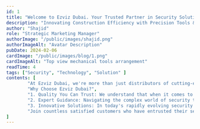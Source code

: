 ```yaml
---
id: 1 
title: "Welcome to Ezviz Dubai. Your Trusted Partner in Security Solutions"
description: "Innovating Construction Efficiency with Precision Tools & Support"
author: "Shajid"
role: "Strategic Marketing Manager"
authorImage: "/public/images/shajid.png"
authorImageAlt: "Avatar Description"
pubDate: 2024-02-06
cardImage: "/public/images/blog/1.png"
cardImageAlt: "Top view mechanical tools arrangement"
readTime: 4
tags: ["Security", "Technology", "Solution" ]
contents: [
        "At Ezviz Dubai, we're more than just distributors of cutting-edge security systems; we're your partners in safeguarding what matters most to you. With a commitment to excellence and a passion for innovation, we provide unparalleled security solutions tailored to meet the unique needs of businesses and individuals across Dubai.",
        "Why Choose Ezviz Dubai?",
        "1. Quality You Can Trust: We understand that when it comes to security, there's no room for compromise. That's why we exclusively offer products from industry-leading brands like Ezviz Cameras, renowned for their reliability, durability, and advanced features. With Ezviz Dubai, you can trust that you're investing in quality solutions that deliver peace of mind.",
        "2. Expert Guidance: Navigating the complex world of security technology can be daunting. That's where our team of experts comes in. Backed by years of experience and in-depth product knowledge, our specialists are dedicated to guiding you every step of the way. From initial consultation to installation and beyond, we're here to ensure that you get the right solution tailored to your specific requirements.",
        "3. Innovative Solutions: In today's rapidly evolving security landscape, staying ahead of potential threats is crucial. At EZVIZ Dubai , we pride ourselves on offering the latest innovations in security technology. Whether it's advanced video analytics, AI-powered surveillance systems, or integrated access control solutions, we provide cutting-edge products designed to enhance your security posture and adapt to future challenges.",
        "Join countless satisfied customers who have entrusted their security needs to Ezviz Dubai. Discover why we're the preferred choice for businesses and individuals alike across Dubai. Contact us today to learn more about our products and services, and let us tailor a security solution that's right for you."
]
---
```

